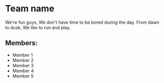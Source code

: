 # Team name

We're fun guys,
We don't have time to be bored during the day.
From dawn to dusk,
We like to run and play.

## Members:
* Member 1
* Member 2
* Member 3
* Member 4
* Member 5
